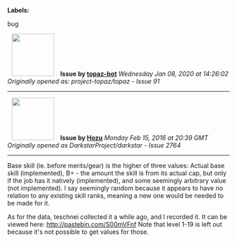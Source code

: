 **Labels:**

bug



<a href="https://github.com/topaz-bot"><img src="https://avatars3.githubusercontent.com/u/59651103?v=4" width="96" height="96" hspace="10"></img></a> **Issue by [topaz-bot](https://github.com/topaz-bot)**
_Wednesday Jan 08, 2020 at 14:26:02_
_Originally opened as: project-topaz/topaz - Issue 91_

----

<a href="https://github.com/Hozu"><img src="https://avatars3.githubusercontent.com/u/12777366?v=4"  width="96" height="96" hspace="10"></img></a> **Issue by [Hozu](https://github.com/Hozu)**
_Monday Feb 15, 2016 at 20:39 GMT_
_Originally opened as DarkstarProject/darkstar - Issue 2764_

----

Base skill (ie. before merits/gear) is the higher of three values: Actual base skill (implemented), B+ - the amount the skill is from its actual cap, but only if the job has it natively (implemented), and some seemingly arbitrary value (not implemented). I say seemingly random because it appears to have no relation to any existing skill ranks, meaning a new one would be needed to be made for it.

As for the data, teschnei collected it a while ago, and I recorded it. It can be viewed here: http://pastebin.com/S00mVFnf Note that level 1-19 is left out because it's not possible to get values for those.


